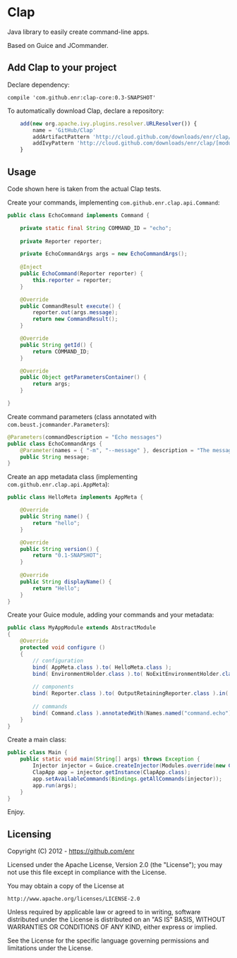 Clap
====

Java library to easily create command-line apps.

Based on Guice and JCommander.


Add Clap to your project
------------------------

Declare dependency:


    compile 'com.github.enr:clap-core:0.3-SNAPSHOT'


To automatically download Clap, declare a repository:


```javascript
    add(new org.apache.ivy.plugins.resolver.URLResolver()) {
        name = 'GitHub/Clap'
        addArtifactPattern 'http://cloud.github.com/downloads/enr/clap/[module]-[revision].[ext]'
        addIvyPattern 'http://cloud.github.com/downloads/enr/clap/[module]-[revision].pom'
    }
```

Usage
-----

Code shown here is taken from the actual Clap tests.


Create your commands, implementing `com.github.enr.clap.api.Command`:


```java
public class EchoCommand implements Command {

	private static final String COMMAND_ID = "echo";
	
	private Reporter reporter;

	private EchoCommandArgs args = new EchoCommandArgs();
	
	@Inject
	public EchoCommand(Reporter reporter) {
		this.reporter = reporter;
	}

	@Override
	public CommandResult execute() {
		reporter.out(args.message);
		return new CommandResult();
	}

	@Override
	public String getId() {
		return COMMAND_ID;
	}

	@Override
	public Object getParametersContainer() {
		return args;
	}

}
```


Create command parameters (class annotated with `com.beust.jcommander.Parameters`):


```java
@Parameters(commandDescription = "Echo messages")
public class EchoCommandArgs {
    @Parameter(names = { "-m", "--message" }, description = "The message to echo")
    public String message;
}
```


Create an app metadata class (implementing `com.github.enr.clap.api.AppMeta`):


```java
public class HelloMeta implements AppMeta {

	@Override
	public String name() {
		return "hello";
	}

	@Override
	public String version() {
		return "0.1-SNAPSHOT";
	}
	
	@Override
	public String displayName() {
		return "Hello";
	}
}
```


Create your Guice module, adding your commands and your metadata:


```java
public class MyAppModule extends AbstractModule
{
    @Override
    protected void configure ()
    {
        // configuration
        bind( AppMeta.class ).to( HelloMeta.class );
        bind( EnvironmentHolder.class ).to( NoExitEnvironmentHolder.class ).in( Singleton.class );
        
        // components
        bind( Reporter.class ).to( OutputRetainingReporter.class ).in( Singleton.class );
        
        // commands
        bind( Command.class ).annotatedWith(Names.named("command.echo")).to( EchoCommand.class );
    }
}
```


Create a main class:


```java
public class Main {
    public static void main(String[] args) throws Exception {
        Injector injector = Guice.createInjector(Modules.override(new ClapModule()).with(new MyAppModule()));
        ClapApp app = injector.getInstance(ClapApp.class);
        app.setAvailableCommands(Bindings.getAllCommands(injector));
        app.run(args);
    }
}
```


Enjoy.


Licensing
---------

Copyright (C) 2012 - https://github.com/enr

Licensed under the Apache License, Version 2.0 (the "License");
you may not use this file except in compliance with the License.

You may obtain a copy of the License at

    http://www.apache.org/licenses/LICENSE-2.0

Unless required by applicable law or agreed to in writing, software
distributed under the License is distributed on an "AS IS" BASIS,
WITHOUT WARRANTIES OR CONDITIONS OF ANY KIND, either express or implied.

See the License for the specific language governing permissions and
limitations under the License.



